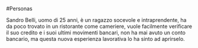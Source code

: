 #Personas

Sandro Belli, uomo di 25 anni, è un ragazzo socevole e intraprendente, ha da poco trovato in un ristorante come cameriere, vuole facilmente verificare il suo credito e i suoi 
ultimi movimenti bancari, non ha mai avuto un conto bancario, ma  questa nuova esperienza lavorativa lo ha sinto ad aprirselo.
